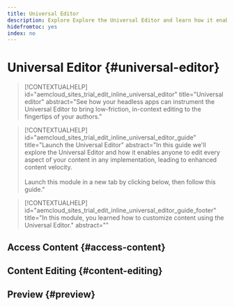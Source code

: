 ```yaml
---
title: Universal Editor
description: Explore Explore the Universal Editor and learn how it enables anyone to edit any aspect of your content in any implementation.
hidefromtoc: yes
index: no
---
```


# Universal Editor {#universal-editor}

>[!CONTEXTUALHELP]
>id="aemcloud_sites_trial_edit_inline_universal_editor"
>title="Universal editor"
>abstract="See how your headless apps can instrument the Universal Editor to bring low-friction, in-context editing to the fingertips of your authors."

>[!CONTEXTUALHELP]
>id="aemcloud_sites_trial_edit_inline_universal_editor_guide"
>title="Launch the Universal Editor"
>abstract="In this guide we'll explore the Universal Editor and how it enables anyone to edit every aspect of your content in any implementation, leading to enhanced content velocity.<br><br>Launch this module in a new tab by clicking below, then follow this guide."

>[!CONTEXTUALHELP]
>id="aemcloud_sites_trial_edit_inline_universal_editor_guide_footer"
>title="In this module, you learned how to customize content using the Universal Editor."
>abstract=""

## Access Content {#access-content}

## Content Editing {#content-editing}

## Preview {#preview}
